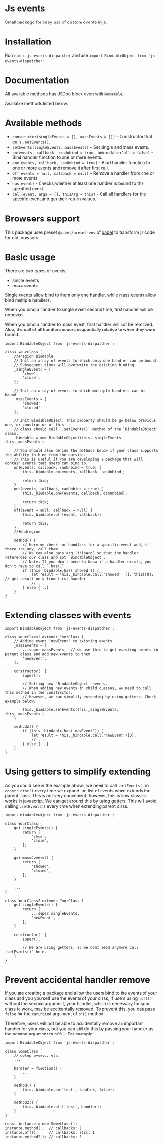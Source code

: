 # Js events

Small package for easy use of custom events in js.

# Installation

Run `npm i js-events-dispatcher` and use `import BindableObject from 'js-events-dispatcher'`.

# Documentation

All available methods has JSDoc block even with `@example`.

Available methods listed below.

# Available methods

- `constructor(singleEvents = [], massEvents = [])` - Constructor that calls `.setEvents()`.
- `setEvents(singleEvents, massEvents)` - Set single and mass events.
- `on(events, callback, canUnbind = true, unbindAfterCall = false)` - Bind handler function to one or more events.
- `one(events, callback, canUnbind = true)` - Bind handler function to one or more events and remove it after first call.
- `off(events = null, callback = null)` - Remove a handler from one or more events.
- `has(event)` - Checks whether at least one handler is bound to the specified event.
- `call(event, args = [], thisArg = this)` - Call all handlers for the specific event and get their return values.

# Browsers support

This package uses preset `@babel/preset-env` of [babel](https://github.com/babel/babel) to transform js code for old browsers.

# Basic usage

There are two types of events:
- single events
- mass events

Single events allow bind to them only one handler, while mass events allow bind multiple handlers.

When you bind a handler to single event second time, first handler will be removed.

When you bind a handler to mass event, first handler will not be removed.
Also, the call of all handlers occurs sequentially relative to when they were bound.

```
import BindableObject from 'js-events-dispatcher';

class YourClass {
    //#region Bindable
    // Init an array of events to which only one handler can be bound.
    // Subsequent times will overwrite the existing binding.
    _singleEvents = [
        'show',
        'close',
    };

    // Init an array of events to which multiple handlers can be bound.
    _massEvents = [
        'showed',
        'closed',
    ];

    // Init BindableObject. This property should be go below previous one, or constructor of this
    // class should call `.setEvents()` method of the `BindableObject` class.
    _bindable = new BindableObject(this._singleEvents, this._massEvents);

    // You should also define the methods below if your class supports the ability to bind from the outside.
    // This is useful if you are developing a package that will contain events that users can bind to.
    on(events, callback, canUnbind = true) {
        this._bindable.on(events, callback, canUnbind);

        return this;
    }
    one(events, callback, canUnbind = true) {
        this._bindable.one(events, callback, canUnbind);

        return this;
    }
    off(event = null, callback = null) {
        this._bindable.off(event, callback);

        return this;
    }
    //#endregion

    method() {
        // Here we check for handlers for a specific event and, if there are any, call them.
        // We can also pass arg `thisArg` so that the handler references our class and not `BindableObject`.
        // Note: If you don't need to know if a handler exists, you don't have to call `.has()`
        if (this._bindable.has('showed')) {
            let result = this._bindable.call('showed', [], this)[0];  // get result only from first handler
            // ...
        } else {...}
    }
}
```

# Extending classes with events

```
import BindableObject from 'js-events-dispatcher';

class YourClass2 extends YourClass {
    // Adding event 'newEvent' to existing events.
    _massEvents = [
        ...super.massEvents,  // we use this to get existing events in parent class and add new events to them
        'newEvent',
    ];

    constructor() {
        super();

        // Setting new `BindableObject` events.
        // When adding new events in child classes, we need to call this method in the constructor.
        // However, we can simplify extending by using getters. Check example below.

        this._bindable.setEvents(this._singleEvents, this._massEvents);
    }

    method2() {
        if (this._bindable.has('newEvent')) {
            let result = this._bindable.call('newEvent')[0];
            // ...
        } else {...}
    }
}
```

# Using getters to simplify extending
As you could see in the example above, we need to call `.setEvents()` in `constructor()` every time we expand the list of events when extends the parent class.
This is not very convenient, however, this is how classes works in javascript.
We can get around this by using getters.
This will avoid calling `.setEvents()` every time when extending parent class.

```
import BindableObject from 'js-events-dispatcher';

class YourClass {
    get singleEvents() {
        return [
            'show',
            'close',
        ];
    }

    get massEvents() {
        return [
            'showed',
            'closed',
        ];
    }

    ...
}

class YourClass2 extends YourClass {
    get singleEvents() {
        return [
            ...super.singleEvents,
            'newEvent',
        ];
    }

    constructor() {
        super();

        // We are using getters, so we dont need anymore call `setEvents()` here.
    }
}
```

# Prevent accidental handler remove

If you are creating a package and allow the users bind to the events of your class and you yourself use the events of your class,
if users using `.off()` without the second argument, your handler, which is necessary for your class to work, may be accidentally removed.
To prevent this, you can pass `false` for the `canUnbind` argument of `on()` method.

Therefore, users will not be able to accidentally remove an important handler for your class,
but you can still do this by passing your handler as the second argument to `off()`.
For example:

```
import BindableObject from 'js-events-dispatcher';

class SomeClass {
    // setup events, etc.
    ...

    handler = function() {
        ...
    }

    method() {
        this._bindable.on('test', handler, false);
    }

    method2() {
        this._bindable.off('test', handler);
    }
}

const instance = new SomeClass();
instance.method();  // callbacks: 1
instance.off();     // callbacks: still 1
instance.method2(); // callbacks: 0
```
